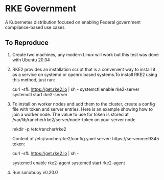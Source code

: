 # RKE Government
A Kubernetes distribution focused on enabling Federal government compliance-based use cases

## To Reproduce

1. Create two machines, any modern Linux will work but this test was done with Ubuntu 20.04
2. RKE2 provides an installation script that is a convenient way to install it as a service on systemd or openrc based systems.To install RKE2 using this method, just run:
    
    curl -sfL https://get.rke2.io | sh -
    systemctl enable rke2-server
    systemctl start rke2-server

3. To install on worker nodes and add them to the cluster, create a config file with token and server entries. Here is an example showing how to join a worker node. The value to use for token is stored at /var/lib/rancher/rke2/server/node-token on your server node

    mkdir -p /etc/rancher/rke2
    
    Content of /etc/rancher/rke2/config.yaml
     server: https://serverone:9345
     token: <token from server node>
    
    curl -sfL https://get.rke2.io | sh -

    systemctl enable rke2-agent
    systemctl start rke2-agent

4. Run sonobuoy v0.20.0
